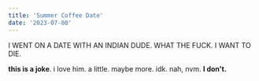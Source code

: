 ```yaml
---
title: 'Summer Coffee Date'
date: '2023-07-08'
---
```


I WENT ON A DATE WITH AN INDIAN DUDE. WHAT THE FUCK. I WANT TO DIE.

**this is a joke**. i love him. a little. maybe more. idk. nah, nvm. **I don't.**